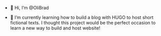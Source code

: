- 👋 Hi, I’m @OliBrad

- 🌱 I’m currently learning how to build a blog with HUGO to host short fictional texts. 
I thought this project would be the perfect occasion to learn a new way to build and host website!


<!---
OliBrad/OliBrad is a ✨ special ✨ repository because its `README.md` (this file) appears on your GitHub profile.
You can click the Preview link to take a look at your changes.
--->
